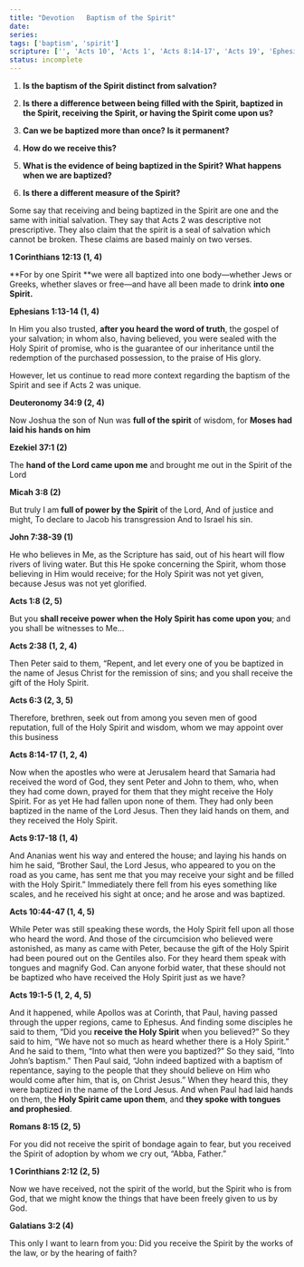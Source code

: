 ```yaml
---
title: "Devotion   Baptism of the Spirit"
date: 
series: 
tags: ['baptism', 'spirit']
scripture: ['', 'Acts 10', 'Acts 1', 'Acts 8:14-17', 'Acts 19', 'Ephesians 1', 'Ezekiel 37', 'Acts 9', 'Acts 8', 'Deuteronomy 34', 'Micah 3', 'John 7', 'Galatians 3', 'Corinthians 2', 'Acts 6', 'Acts 9:17-18', 'Acts 10:44-47', 'Romans 8', 'John 7:38-39', 'Acts 2', '1', 'Corinthians 12', 'Ephesians 1:13-14', 'Acts 19:1-5']
status: incomplete
---
```


1. **Is the baptism of the Spirit distinct from salvation?**

2. **Is there a difference between being filled with the Spirit, baptized in the Spirit, receiving the Spirit, or having the Spirit come upon us?**

3. **Can we be baptized more than once? Is it permanent?**
4. **How do we receive this?**

5. **What is the evidence of being baptized in the Spirit? What happens when we are baptized?**

6. **Is there a different measure of the Spirit?**

Some say that receiving and being baptized in the Spirit are one and the same with initial salvation. They say that Acts 2 was descriptive not prescriptive. They also claim that the spirit is a seal of salvation which cannot be broken. These claims are based mainly on two verses.

**1 Corinthians 12:13 (1, 4)**

**For by one Spirit **we were all baptized into one body—whether Jews or Greeks, whether slaves or free—and have all been made to drink **into one Spirit.**

**Ephesians 1:13-14 (1, 4)**

In Him you also trusted, **after you heard the word of truth**, the gospel of your salvation; in whom also, having believed, you were sealed with the Holy Spirit of promise, who is the guarantee of our inheritance until the redemption of the purchased possession, to the praise of His glory.

However, let us continue to read more context regarding the baptism of the Spirit and see if Acts 2 was unique.

**Deuteronomy 34:9 (2, 4)**

Now Joshua the son of Nun was **full of the spirit** of wisdom, for **Moses had laid his hands on him**

**Ezekiel 37:1 (2)**

The **hand of the Lord came upon me** and brought me out in the Spirit of the Lord

**Micah 3:8 (2)**

But truly I am **full of power by the Spirit** of the Lord, And of justice and might, To declare to Jacob his transgression And to Israel his sin.

**John 7:38-39 (1)**

He who believes in Me, as the Scripture has said, out of his heart will flow rivers of living water. But this He spoke concerning the Spirit, whom those believing in Him would receive; for the Holy Spirit was not yet given, because Jesus was not yet glorified.

**Acts 1:8 (2, 5)**

But you **shall receive power when the Holy Spirit has come upon you**; and you shall be witnesses to Me…

**Acts 2:38 (1, 2, 4)**

Then Peter said to them, “Repent, and let every one of you be baptized in the name of Jesus Christ for the remission of sins; and you shall receive the gift of the Holy Spirit.

**Acts 6:3 (2, 3, 5)**

Therefore, brethren, seek out from among you seven men of good reputation, full of the Holy Spirit and wisdom, whom we may appoint over this business

**Acts 8:14-17 (1, 2, 4)**

Now when the apostles who were at Jerusalem heard that Samaria had received the word of God, they sent Peter and John to them, who, when they had come down, prayed for them that they might receive the Holy Spirit. For as yet He had fallen upon none of them. They had only been baptized in the name of the Lord Jesus. Then they laid hands on them, and they received the Holy Spirit.

**Acts 9:17-18 (1, 4)**

And Ananias went his way and entered the house; and laying his hands on him he said, “Brother Saul, the Lord Jesus, who appeared to you on the road as you came, has sent me that you may receive your sight and be filled with the Holy Spirit.” Immediately there fell from his eyes something like scales, and he received his sight at once; and he arose and was baptized.

**Acts 10:44-47 (1, 4, 5)**

While Peter was still speaking these words, the Holy Spirit fell upon all those who heard the word. And those of the circumcision who believed were astonished, as many as came with Peter, because the gift of the Holy Spirit had been poured out on the Gentiles also. For they heard them speak with tongues and magnify God. Can anyone forbid water, that these should not be baptized who have received the Holy Spirit just as we have?

**Acts 19:1-5 (1, 2, 4, 5)**

And it happened, while Apollos was at Corinth, that Paul, having passed through the upper regions, came to Ephesus. And finding some disciples he said to them, “Did you **receive the Holy Spirit** when you believed?” So they said to him, “We have not so much as heard whether there is a Holy Spirit.” And he said to them, “Into what then were you baptized?” So they said, “Into John’s baptism.” Then Paul said, “John indeed baptized with a baptism of repentance, saying to the people that they should believe on Him who would come after him, that is, on Christ Jesus.” When they heard this, they were baptized in the name of the Lord Jesus. And when Paul had laid hands on them, the **Holy Spirit came upon them**, and **they spoke with tongues and prophesied**.

**Romans 8:15 (2, 5)**

For you did not receive the spirit of bondage again to fear, but you received the Spirit of adoption by whom we cry out, “Abba, Father.”

**1 Corinthians 2:12 (2, 5)**

Now we have received, not the spirit of the world, but the Spirit who is from God, that we might know the things that have been freely given to us by God.

**Galatians 3:2 (4)**

This only I want to learn from you: Did you receive the Spirit by the works of the law, or by the hearing of faith?